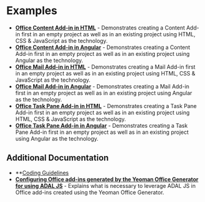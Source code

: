 # Examples

- **[Office Content Add-in in HTML](ex-content-html.md)** - Demonstrates creating a Content Add-in first in an empty project as well as in an existing project using HTML, CSS & JavaScript as the technology.
- **[Office Content Add-in in Angular](ex-content-ng.md)** - Demonstrates creating a Content Add-in first in an empty project as well as in an existing project using Angular as the technology.
- **[Office Mail Add-in in HTML](ex-mail-html.md)** - Demonstrates creating a Mail Add-in first in an empty project as well as in an existing project using HTML, CSS & JavaScript as the technology.
- **[Office Mail Add-in in Angular](ex-mail-ng.md)** - Demonstrates creating a Mail Add-in first in an empty project as well as in an existing project using Angular as the technology.
- **[Office Task Pane Add-in in HTML](ex-taskpane-html.md)** - Demonstrates creating a Task Pane Add-in first in an empty project as well as in an existing project using HTML, CSS & JavaScript as the technology.
- **[Office Task Pane Add-in in Angular](ex-taskpane-ng.md)** - Demonstrates creating a Task Pane Add-in first in an empty project as well as in an existing project using Angular as the technology.

## Additional Documentation

- **[Coding Guidelines](CODING.md)
- **[Configuring Office add-ins generated by the Yeoman Office Generator for using ADAL JS](adal-config.md)** - Explains what is necessary to leverage ADAL JS in Office add-ins created using the Yeoman Office Generator.